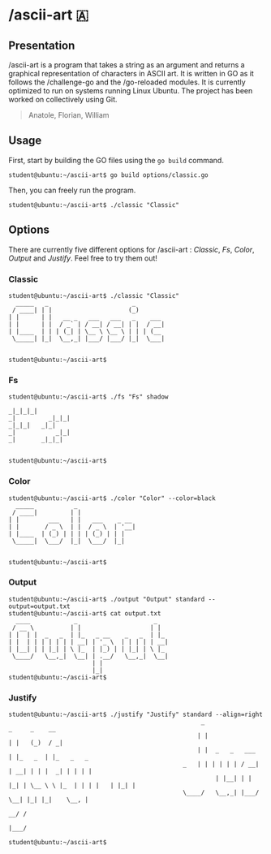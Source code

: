 # /ascii-art 🇦

## Presentation

/ascii-art is a program that takes a string as an argument and returns a graphical representation of characters in ASCII art. It is written in GO as it follows the /challenge-go and the /go-reloaded modules. It is currently optimized to run on systems running Linux Ubuntu. The project has been worked on collectively using Git.

> Anatole, Florian, William

## Usage

First, start by building the GO files using the `go build` command.

```
student@ubuntu:~/ascii-art$ go build options/classic.go
```

Then, you can freely run the program.

```
student@ubuntu:~/ascii-art$ ./classic "Classic"
```

## Options

There are currently five different options  for /ascii-art : *Classic*, *Fs*, *Color*, *Output* and *Justify*. Feel free to try them out!

### Classic

```
student@ubuntu:~/ascii-art$ ./classic "Classic"
  _____   _                       _
 / ____| | |                     (_)
| |      | |   __ _   ___   ___   _    ___
| |      | |  / _` | / __| / __| | |  / __|
| |____  | | | (_| | \__ \ \__ \ | | | (__
 \_____| |_|  \__,_| |___/ |___/ |_|  \___|


student@ubuntu:~/ascii-art$
```

### Fs

```
student@ubuntu:~/ascii-art$ ./fs "Fs" shadow

_|_|_|_|
_|         _|_|_|
_|_|_|   _|_|
_|           _|_|
_|       _|_|_|


student@ubuntu:~/ascii-art$
```

### Color

```
student@ubuntu:~/ascii-art$ ./color "Color" --color=black
  _____           _
 / ____|         | |
| |        ___   | |   ___    _ __
| |       / _ \  | |  / _ \  | '__|
| |____  | (_) | | | | (_) | | |
 \_____|  \___/  |_|  \___/  |_|


student@ubuntu:~/ascii-art$
```

### Output

```
student@ubuntu:~/ascii-art$ ./output "Output" standard --output=output.txt
student@ubuntu:~/ascii-art$ cat output.txt
  ____            _                     _
 / __ \          | |                   | |
| |  | |  _   _  | |_   _ __    _   _  | |_
| |  | | | | | | | __| | '_ \  | | | | | __|
| |__| | | |_| | \ |_  | |_) | | |_| | \ |_
 \____/   \__,_|  \__| | .__/   \__,_|  \__|
                       | |
                       |_|
student@ubuntu:~/ascii-art$
```

### Justify

```
student@ubuntu:~/ascii-art$ ./justify "Justify" standard --align=right
                                                     _                 _     _    __          
                                                    | |               | |   (_)  / _|         
                                                    | |  _   _   ___  | |_   _  | |_   _   _  
                                                _   | | | | | | / __| | __| | | |  _| | | | | 
                                                         | |__| | | |_| | \__ \ \ |_  | | | |   | |_| | 
                                                \____/   \__,_| |___/  \__| |_| |_|    \__, | 
                                                                                       __/ /  
                                                                                      |___/   

student@ubuntu:~/ascii-art$
```
